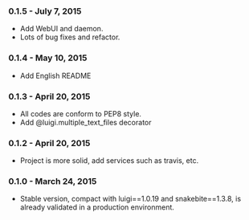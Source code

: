 ### 0.1.5   - July 7, 2015
* Add WebUI and daemon.
* Lots of bug fixes and refactor.

### 0.1.4   - May 10, 2015
* Add English README

### 0.1.3   - April 20, 2015
* All codes are conform to PEP8 style.
* Add @luigi.multiple_text_files decorator

### 0.1.2   - April 20, 2015
* Project is more solid, add services such as travis, etc.

### 0.1.0   - March 24, 2015
* Stable version, compact with luigi==1.0.19 and snakebite==1.3.8,
  is already validated in a production environment.

